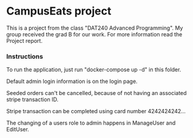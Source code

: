 # CampusEats project
This is a project from the class "DAT240 Advanced Programming". My group received the grad B for our work. 
For more information read the Project report. 

### Instructions 
To run the application, just run "docker-compose up -d" in this folder.

Default admin login information is on the login page. 

Seeded orders can't be cancelled, because of not having an associated stripe transaction ID.

Stripe transaction can be completed using card number 4242424242...

The changing of a users role to admin happens in ManageUser and EditUser.
